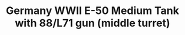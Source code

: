 ---
layout: product
title: "Germany WWII E-50 Medium Tank with 88/L71 gun (middle turret)"
price: "1800" 
desc: "Maketa"
img_path: "/assets/img/UA72074.webp"
brand: "N/A"
available: false
special_offer: false
new: false
soon: false
cat: "010000"
subcat: "013300"
subsubcat: "0N/A"
sifra: "UA72074"
popular: false
---